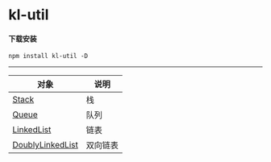 # kl-util

#### 下载安装
`npm install kl-util -D`

----------

|  对象   |  说明   |
|  ----  | ---- |
|  [Stack](https://github.com/GAVINCHENJIACHENG/kl-util/tree/master/src/structure/Stack)  | 栈 |
|  [Queue](https://github.com/GAVINCHENJIACHENG/kl-util/tree/master/src/structure/Queue)  | 队列 |
|  [LinkedList](https://github.com/GAVINCHENJIACHENG/kl-util/tree/master/src/structure/LinkedList)  | 链表 |
|  [DoublyLinkedList](https://github.com/GAVINCHENJIACHENG/kl-util/tree/master/src/structure/DoublyLinkedList)  | 双向链表 |
